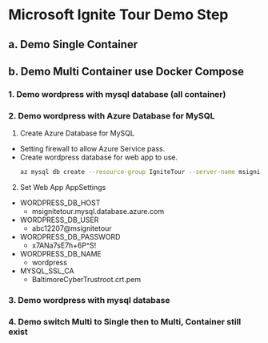 # Microsoft Ignite Tour Demo Step

## a. Demo Single Container

## b. Demo Multi Container use Docker Compose
### 1. Demo wordpress with mysql database (all container)
### 2. Demo wordpress with Azure Database for MySQL
1. Create Azure Database for MySQL
  - Setting firewall to allow Azure Service pass.
  - Create wordpress database for web app to use.
    ``` bash
    az mysql db create --resource-group IgniteTour --server-name msignitetour --name wordpress
    ``` 
2. Set Web App AppSettings
  - WORDPRESS_DB_HOST
    - msignitetour.mysql.database.azure.com
  - WORDPRESS_DB_USER
    - abc12207@msignitetour
  - WORDPRESS_DB_PASSWORD
    - x7ANa7sE7h+6P^S!
  - WORDPRESS_DB_NAME
    - wordpress
  - MYSQL_SSL_CA
    - BaltimoreCyberTrustroot.crt.pem
### 3. Demo wordpress with mysql database

### 4. Demo switch Multi to Single then to Multi, Container still exist

